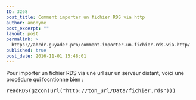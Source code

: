 ```yaml
---
ID: 3268
post_title: Comment importer un fichier RDS via http
author: anonyme
post_excerpt: ""
layout: post
permalink: >
  https://abcdr.guyader.pro/comment-importer-un-fichier-rds-via-http/
published: true
post_date: 2016-11-01 15:48:01
---
```

Pour importer un fichier RDS via une url sur un serveur distant, voici une procédure qui focntionne bien :
<pre lang="rsplus">
readRDS(gzcon(url("http://ton_url/Data/fichier.rds")))

</pre>